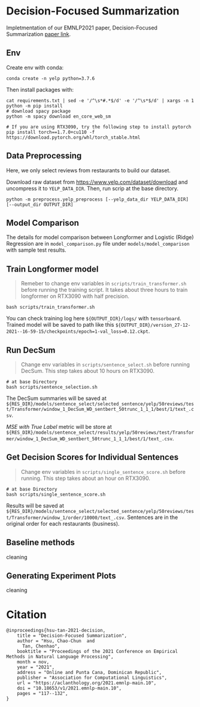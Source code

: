 # Decision-Focused Summarization

Impletmentation of our EMNLP2021 paper, Decision-Focused Summarization [paper link](https://arxiv.org/abs/2109.06896).

## Env
Create env with conda:
```
conda create -n yelp python=3.7.6
```
Then install packages with:

```
cat requirements.txt | sed -e '/^\s*#.*$/d' -e '/^\s*$/d' | xargs -n 1 python -m pip install
# download spacy package
python -m spacy download en_core_web_sm

# If you are using RTX3090, try the following step to install pytorch
pip install torch==1.7.0+cu110 -f https://download.pytorch.org/whl/torch_stable.html
```

## Data Preprocessing
Here, we only select reviews from restaurants to build our dataset.

Download raw dataset from https://www.yelp.com/dataset/download and uncompress it to `YELP_DATA_DIR`. 
Then, run scrip at the base directory.
```
python -m preprocess.yelp_preprocess [--yelp_data_dir YELP_DATA_DIR] [--output_dir OUTPUT_DIR]
```

## Model Comparison
The details for model comparison between Longformer and Logistic (Ridge) Regression are in `model_comparison.py` file under `models/model_comparison` with sample test results.

## Train Longformer model
>Remeber to change env variables in `scripts/train_transformer.sh` before running the training script. It takes about three hours to train longformer on RTX3090 with half precision.
```
bash scripts/train_transformer.sh
```
You can check training log here `${OUTPUT_DIR}/logs/` with `tensorboard`.
Trained model will be saved to path like this `${OUTPUT_DIR}/version_27-12-2021--16-59-15/checkpoints/epoch=1-val_loss=0.12.ckpt`.

## Run DecSum
> Change env variables in `scripts/sentence_select.sh`  before running DecSum. This step takes about 10 hours on RTX3090.

```
# at base Directory
bash scripts/sentence_selection.sh
```
The DecSum summaries will be saved at `${RES_DIR}/models/sentence_select/selected_sentence/yelp/50reviews/test/Transformer/window_1_DecSum_WD_sentbert_50trunc_1_1_1/best/1/text_.csv`.

*_MSE with True Label_* metric will be store at `${RES_DIR}/models/sentence_select/results/yelp/50reviews/test/Transformer/window_1_DecSum_WD_sentbert_50trunc_1_1_1/best/1/text_.csv`.

## Get Decision Scores for Individual Sentences
> Change env variables in `scripts/single_sentence_score.sh`  before running. This step takes about an hour on RTX3090.

```
# at base Directory
bash scripts/single_sentence_score.sh
```
Results will be saved at `${RES_DIR}/models/sentence_select/selected_sentence/yelp/50reviews/test/Transformer/window_1/order/10000/text_.csv`.
Sentences are in the original order for each restaurants (business).

## Baseline methods
cleaning 
## Generating Experiment Plots
cleaning

# Citation
```
@inproceedings{hsu-tan-2021-decision,
    title = "Decision-Focused Summarization",
    author = "Hsu, Chao-Chun  and
      Tan, Chenhao",
    booktitle = "Proceedings of the 2021 Conference on Empirical Methods in Natural Language Processing",
    month = nov,
    year = "2021",
    address = "Online and Punta Cana, Dominican Republic",
    publisher = "Association for Computational Linguistics",
    url = "https://aclanthology.org/2021.emnlp-main.10",
    doi = "10.18653/v1/2021.emnlp-main.10",
    pages = "117--132",
}
```

